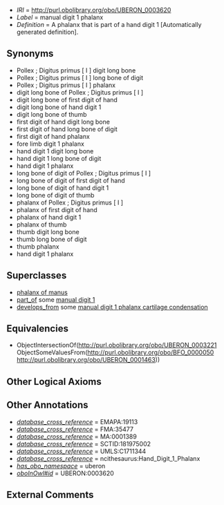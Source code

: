  * *IRI* = http://purl.obolibrary.org/obo/UBERON_0003620
 * *Label* = manual digit 1 phalanx
 * *Definition* = A phalanx that is part of a hand digit 1 [Automatically generated definition].

## Synonyms

 * Pollex ; Digitus primus [ I ] digit long bone
 * Pollex ; Digitus primus [ I ] long bone of digit
 * Pollex ; Digitus primus [ I ] phalanx
 * digit long bone of Pollex ; Digitus primus [ I ]
 * digit long bone of first digit of hand
 * digit long bone of hand digit 1
 * digit long bone of thumb
 * first digit of hand digit long bone
 * first digit of hand long bone of digit
 * first digit of hand phalanx
 * fore limb digit 1 phalanx
 * hand digit 1 digit long bone
 * hand digit 1 long bone of digit
 * hand digit 1 phalanx
 * long bone of digit of Pollex ; Digitus primus [ I ]
 * long bone of digit of first digit of hand
 * long bone of digit of hand digit 1
 * long bone of digit of thumb
 * phalanx of Pollex ; Digitus primus [ I ]
 * phalanx of first digit of hand
 * phalanx of hand digit 1
 * phalanx of thumb
 * thumb digit long bone
 * thumb long bone of digit
 * thumb phalanx
 * hand digit 1 phalanx

## Superclasses

 * [phalanx of manus](../../UBERON/36/UBERON_0001436.md)
 * [part_of](../../BFO/50/BFO_0000050.md) some [manual digit 1](../../UBERON/63/UBERON_0001463.md)
 * [develops_from](../../RO/02/RO_0002202.md) some [manual digit 1 phalanx cartilage condensation](../../UBERON/75/UBERON_0010675.md)

## Equivalencies

 * ObjectIntersectionOf(<http://purl.obolibrary.org/obo/UBERON_0003221> ObjectSomeValuesFrom(<http://purl.obolibrary.org/obo/BFO_0000050> <http://purl.obolibrary.org/obo/UBERON_0001463>))

## Other Logical Axioms


## Other Annotations

 * *[database_cross_reference](../../ef/oboInOwl#hasDbXref.md)* = EMAPA:19113
 * *[database_cross_reference](../../ef/oboInOwl#hasDbXref.md)* = FMA:35477
 * *[database_cross_reference](../../ef/oboInOwl#hasDbXref.md)* = MA:0001389
 * *[database_cross_reference](../../ef/oboInOwl#hasDbXref.md)* = SCTID:181975002
 * *[database_cross_reference](../../ef/oboInOwl#hasDbXref.md)* = UMLS:C1711344
 * *[database_cross_reference](../../ef/oboInOwl#hasDbXref.md)* = ncithesaurus:Hand_Digit_1_Phalanx
 * *[has_obo_namespace](../../ce/oboInOwl#hasOBONamespace.md)* = uberon
 * *[oboInOwl#id](../../id/oboInOwl#id.md)* = UBERON:0003620

## External Comments

